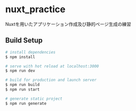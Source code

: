 # nuxt_practice
Nuxtを用いたアプリケーション作成及び静的ページ生成の練習

## Build Setup

```bash
# install dependencies
$ npm install

# serve with hot reload at localhost:3000
$ npm run dev

# build for production and launch server
$ npm run build
$ npm run start

# generate static project
$ npm run generate
```
